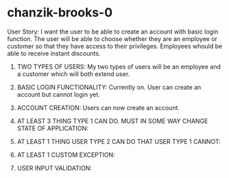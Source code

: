 # chanzik-brooks-0

User Story:
I want the user to be able to create an account with basic login function. The user will be able to choose whether they are an employee or customer so
that they have access to their privileges. Employees whould be able to receive instant discounts.

1. TWO TYPES OF USERS: My two types of users will be an employee and a customer which will both extend user. 

2. BASIC LOGIN FUNCTIONALITY:  Currently on. User can create an account but cannot login yet.

3. ACCOUNT CREATION: Users can now create an account.

4. AT LEAST 3 THING TYPE 1 CAN DO.  MUST IN SOME WAY CHANGE STATE OF APPLICATION:

5. AT LEAST 1 THING USER TYPE 2 CAN DO THAT USER TYPE 1 CANNOT:

6. AT LEAST 1 CUSTOM EXCEPTION:

7. USER INPUT VALIDATION:
